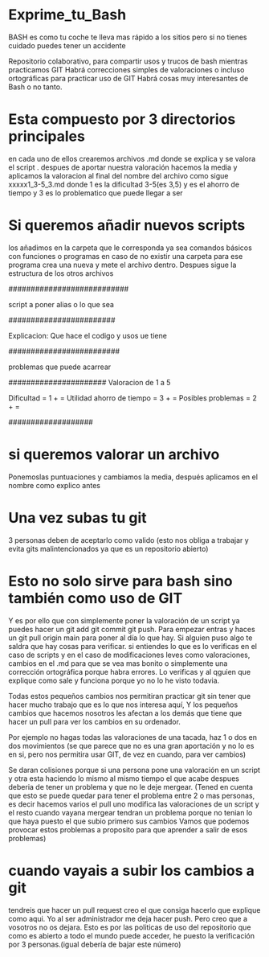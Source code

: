 # Exprime_tu_Bash

BASH es como tu coche te lleva mas rápido a los sitios pero si no tienes cuidado puedes tener un accidente

Repositorio colaborativo, para compartir usos y trucos de bash mientras practicamos GIT
Habrá correcciones simples de valoraciones o incluso ortográficas para practicar uso de GIT
Habrá cosas muy interesantes de Bash o no tanto.

# Esta compuesto por 3 directorios principales
en cada uno de ellos crearemos archivos .md  donde se explica y se valora 
el script .  despues de aportar nuestra valoración hacemos la media y aplicamos la valoracion al final del nombre del archivo como sigue   xxxxx1_3-5_3.md   donde 1 es la dificultad 3-5(es 3,5) y es el ahorro de tiempo y 3 es lo problematico que puede llegar a ser


# Si queremos añadir nuevos scripts
los añadimos en la carpeta que le corresponda ya sea comandos básicos con funciones o programas en caso de no existir una carpeta para ese programa crea una nueva y mete el archivo dentro. Despues sigue la estructura de los otros archivos

###########################

script a poner alias o lo que sea

########################

Explicacion: Que hace el codigo y usos ue tiene
 
 #########################
 
problemas que puede acarrear



######################
Valoracion de 1 a 5

Dificultad = 1 + =
Utilidad ahorro de tiempo = 3 + =
Posibles problemas = 2 + =
 

 ###################

 # si queremos valorar un archivo 
 Ponemoslas puntuaciones y  cambiamos la media, después
 aplicamos en el nombre como explico antes

 # Una vez subas tu git 
 3 personas deben de aceptarlo como valido (esto nos obliga a trabajar y evita gits malintencionados ya que es un repositorio abierto)

 # Esto no solo sirve para bash sino también como uso de GIT
 Y es por ello que con simplemente poner la valoración de un 
 script ya puedes hacer un git add git commit git push.  Para 
 empezar entras y haces un git pull origin main para poner al día lo que hay.  Si alguien puso algo te saldra que hay cosas para verificar. si entiendes lo que es lo verificas en el caso de scripts y en el caso de modificaciones leves como valoraciones, cambios en el .md para que se vea mas bonito
 o simplemente una corrección ortográfica porque habra errores.
 Lo verificas y al qguien que explique como sale y funciona porque yo no lo he visto todavia.


 Todas estos pequeños cambios nos permitiran practicar git sin tener que hacer mucho trabajo que es lo que nos interesa aquí,
 Y los pequeños cambios que hacemos nosotros les afectan a los demás que tiene que hacer un pull para ver los cambios en su ordenador.


Por ejemplo no hagas todas las valoraciones de una tacada, haz 1 o dos en dos movimientos (se que parece que no es una gran aportación y no lo es en si, pero nos permitira usar GIT, de vez en cuando, para ver cambios)

Se daran colisiones porque si una persona pone una valoración en un script y otra esta haciendo lo mismo al mismo tiempo el que acabe despues deberia de tener un problema y que no le deje mergear. (Tened en cuenta que esto se puede quedar para tener el problema entre 2 o mas personas, es decir hacemos varios el pull uno modifica las valoraciones de un script y el resto cuando vayana  mergear  tendran un problema porque no tenian lo que haya puesto el que subio primero sus cambios
Vamos que podemos provocar estos problemas a proposito para 
que aprender a salir de esos problemas)




# cuando vayais a subir los cambios a git

tendreis que hacer un pull request creo el que consiga hacerlo que explique como aqui. Yo al ser administrador me deja hacer push. Pero creo que a vosotros no os dejara.  Esto es por las politicas de uso del repositorio que como es abierto a todo el mundo puede acceder,  he puesto la verificación por 3 personas.(igual debería de bajar este número)


